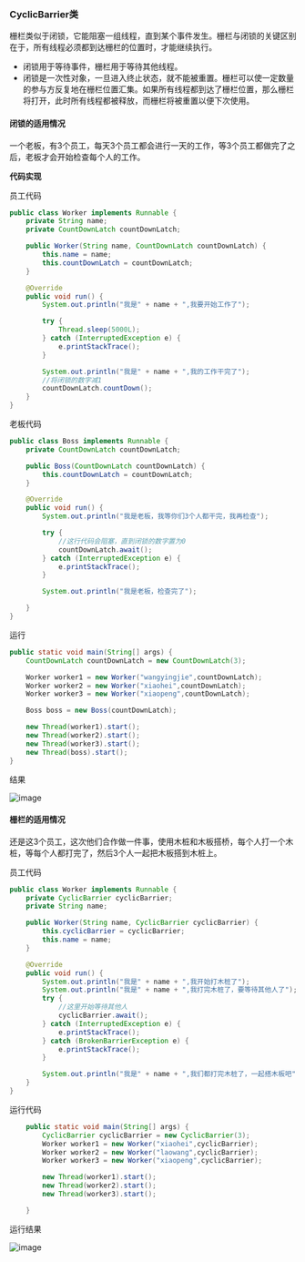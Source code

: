 ### CyclicBarrier类
栅栏类似于闭锁，它能阻塞一组线程，直到某个事件发生。栅栏与闭锁的关键区别在于，所有线程必须都到达栅栏的位置时，才能继续执行。

- 闭锁用于等待事件，栅栏用于等待其他线程。
- 闭锁是一次性对象，一旦进入终止状态，就不能被重置。栅栏可以使一定数量的参与方反复地在栅栏位置汇集。如果所有线程都到达了栅栏位置，那么栅栏将打开，此时所有线程都被释放，而栅栏将被重置以便下次使用。

#### 闭锁的适用情况
一个老板，有3个员工，每天3个员工都会进行一天的工作，等3个员工都做完了之后，老板才会开始检查每个人的工作。

**代码实现**

员工代码

```java
public class Worker implements Runnable {
    private String name;
    private CountDownLatch countDownLatch;

    public Worker(String name, CountDownLatch countDownLatch) {
        this.name = name;
        this.countDownLatch = countDownLatch;
    }

    @Override
    public void run() {
        System.out.println("我是" + name + ",我要开始工作了");

        try {
            Thread.sleep(5000L);
        } catch (InterruptedException e) {
            e.printStackTrace();
        }

        System.out.println("我是" + name + ",我的工作干完了");
        //将闭锁的数字减1
        countDownLatch.countDown();
    }
}
```


老板代码

```java
public class Boss implements Runnable {
    private CountDownLatch countDownLatch;

    public Boss(CountDownLatch countDownLatch) {
        this.countDownLatch = countDownLatch;
    }

    @Override
    public void run() {
        System.out.println("我是老板，我等你们3个人都干完，我再检查");

        try {
            //这行代码会阻塞，直到闭锁的数字置为0
            countDownLatch.await();
        } catch (InterruptedException e) {
            e.printStackTrace();
        }

        System.out.println("我是老板，检查完了");

    }
}

```

运行


```java
public static void main(String[] args) {
    CountDownLatch countDownLatch = new CountDownLatch(3);

    Worker worker1 = new Worker("wangyingjie",countDownLatch);
    Worker worker2 = new Worker("xiaohei",countDownLatch);
    Worker worker3 = new Worker("xiaopeng",countDownLatch);

    Boss boss = new Boss(countDownLatch);

    new Thread(worker1).start();
    new Thread(worker2).start();
    new Thread(worker3).start();
    new Thread(boss).start();
}
```

结果

![image](https://gitee.com/JiShuXiaoDang/Image/raw/master/%E5%A4%9A%E7%BA%BF%E7%A8%8B/CountDownLatch.png)



#### 栅栏的适用情况
还是这3个员工，这次他们合作做一件事，使用木桩和木板搭桥，每个人打一个木桩，等每个人都打完了，然后3个人一起把木板搭到木桩上。

员工代码

```java
public class Worker implements Runnable {
    private CyclicBarrier cyclicBarrier;
    private String name;

    public Worker(String name, CyclicBarrier cyclicBarrier) {
        this.cyclicBarrier = cyclicBarrier;
        this.name = name;
    }

    @Override
    public void run() {
        System.out.println("我是" + name + ",我开始打木桩了");
        System.out.println("我是" + name + ",我打完木桩了，要等待其他人了");
        try {
            //这里开始等待其他人
            cyclicBarrier.await();
        } catch (InterruptedException e) {
            e.printStackTrace();
        } catch (BrokenBarrierException e) {
            e.printStackTrace();
        }

        System.out.println("我是" + name + ",我们都打完木桩了，一起搭木板吧");
    }
}
```

运行代码

```java
    public static void main(String[] args) {
        CyclicBarrier cyclicBarrier = new CyclicBarrier(3);
        Worker worker1 = new Worker("xiaohei",cyclicBarrier);
        Worker worker2 = new Worker("laowang",cyclicBarrier);
        Worker worker3 = new Worker("xiaopeng",cyclicBarrier);

        new Thread(worker1).start();
        new Thread(worker2).start();
        new Thread(worker3).start();

    }
```

运行结果

![image](https://gitee.com/JiShuXiaoDang/Image/raw/master/%E5%A4%9A%E7%BA%BF%E7%A8%8B/CyclicBarrier.png)

